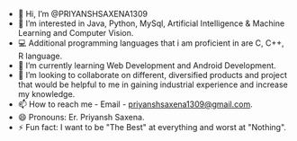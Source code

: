 - 👋 Hi, I’m @PRIYANSHSAXENA1309
- 👀 I’m interested in Java, Python, MySql, Artificial Intelligence & Machine Learning and Computer Vision.
- 💻 Additional programming languages that i am proficient in are C, C++, R language.
- 🌱 I’m currently learning Web Development and Android Development.
- 💞️ I’m looking to collaborate on different, diversified products and project that would be helpful to me in gaining industrial experience and increase my knowledge.
- 📫 How to reach me - Email - priyanshsaxena1309@gmail.com.
- 😄 Pronouns: Er. Priyansh Saxena.
- ⚡ Fun fact: I want to be "The Best" at everything and worst at "Nothing". 

<!---
PRIYANSHSAXENA1309/PRIYANSHSAXENA1309 is a ✨ special ✨ repository because its `README.md` (this file) appears on your GitHub profile.
You can click the Preview link to take a look at your changes.
--->
